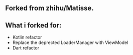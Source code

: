 ## Forked from zhihu/Matisse.

## What i forked for:

+ Kotlin refactor 
+ Replace the deprected LoaderManager with ViewModel
+ Dart refactor
